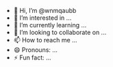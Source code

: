 - 👋 Hi, I’m @wnmqaubb
- 👀 I’m interested in ...
- 🌱 I’m currently learning ...
- 💞️ I’m looking to collaborate on ...
- 📫 How to reach me ...
- 😄 Pronouns: ...
- ⚡ Fun fact: ...

<!---
wnmqaubb/wnmqaubb is a ✨ special ✨ repository because its `README.md` (this file) appears on your GitHub profile.
You can click the Preview link to take a look at your changes.
--->
